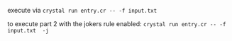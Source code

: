execute via `crystal run entry.cr -- -f input.txt`

to execute part 2 with the jokers rule enabled: `crystal run entry.cr -- -f input.txt  -j`
